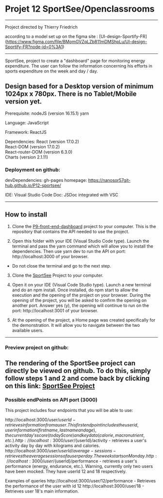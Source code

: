 # Projet 12 SportSee/Openclassrooms

---

Project directed by Thierry Friedrich

according to a model set up on the figma site : [UI-design-Sportify-FR]
(https://www.figma.com/file/BMomGVZqLZb811mDMShpLu/UI-design-Sportify-FR?node-id=0%3A1)

---

SportSee, project to create a "dashboard" page for monitoring energy expenditure. The user can follow the information concerning his efforts in sports expenditure on the week and day / day.

## Design based for a Desktop version of minimum 1024px x 780px. There is no Tablet/Mobile version yet.

Prerequisite: nodeJS (version 16.15.1)
yarn

Language: JavaScript

Framework: ReactJS

Dependencies: React (version 17.0.2)  
 React-DOM (version 17.0.2)  
 React-router-DOM (version 6.3.0)  
 Charts (version 2.1.11)

### Deployment on github:

devDependencies: gh-pages
homepage: https://nanosor57git-hub.github.io/P12-sportsee/

IDE: Visual Studio Code
Doc: JSDoc integrated with VSC

---

## How to install

1. Clone the [P9-front-end-dashboard](https://github.com/OpenClassrooms-Student-Center/P9-front-end-dashboard) project to your computer. This is the repository that contains the API needed to use the project.

2. Open this folder with your IDE (Visual Studio Code type). Launch the terminal and pass the yarn command which will allow you to install the dependencies. Then use yarn dev to run the API on port: http://localhost:3000 of your browser.

- Do not close the terminal and go to the next step.

3. Clone the [SportSee](https://nanosor57git-hub.github.io/P12-sportsee/) Project to your computer.

4. Open it on your IDE (Visual Code Studio type). Launch a new terminal and do an npm install. Once installed, do npm start to allow the execution and the opening of the project on your browser.
   During the opening of the project, you will be asked to confirm the opening on another port. Answer yes (y), the opening will continue to run on the port: http://localhost:3001 of your browser.

5. At the opening of the project, a Home page was created specifically for the demonstration. It will allow you to navigate between the two available users.

---

### Preview project on github:

## The rendering of the SportSee project can directly be viewed on github. To do this, simply follow steps 1 and 2 and come back by clicking on this link: [SportSee Project](https://nanosor57git-hub.github.io/P12-sportsee/)

### Possible endPoints on API port (3000)

This project includes four endpoints that you will be able to use:

http://localhost:3000/user/${userId} - retrieves information from a user. This first endpoint includes the user id, user information (first name, last name and age), the current day's score (todayScore) and key data (calorie, macronutrient, etc.).
http://localhost:3000/user/${userId}/activity - retrieves a user's activity day by day with kilograms and calories.
http://localhost:3000/user/${userId}/average-sessions - retrieves the average sessions of a user per day. The week starts on Monday.
http://localhost:3000/user/${userId}/performance - retrieves a user's performance (energy, endurance, etc.).
Warning, currently only two users have been mocked. They have userId 12 and 18 respectively.

Examples of queries
http://localhost:3000/user/12/performance - Retrieves the performance of the user with id 12
http://localhost:3000/user/18 - Retrieves user 18's main information.
